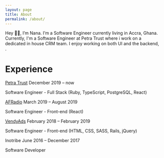 ```yaml
---
layout: page
title: About
permalink: /about/
---
```


<div class="mt5">
  <p class="f4 tl measure-narrow lh-copy">
  Hey 👋🏿, I’m Nana. I’m a Software Engineer currently living in Accra, 
  Ghana. Currently, I'm a Software Engineer at Petra Trust where i work on a dedicated in house CRM team. I enjoy working on both 
UI and the backend, .
  </p>
</div>
<div class="mt5">
  <h1 class="b dib w-auto highlight-header">Experience</h1>

  <div class="mt4">
    <span class="b mr2"><a href="https://www.petratrust.com" class="midnight-blue link hover-highlight-link">Petra Trust</a></span>
    <span>December 2019 – now</span>
    <p>Software Engineer - Full Stack (Ruby, TypeScript, PostgreSQL, React)</p>
  </div>

  <div class="mt4">
    <span class="b mr2"><a href="https://www.afradio.co" class="midnight-blue link hover-highlight-link">AFRadio</a></span>
    <span>March 2019 – August 2019</span>
    <p>Software Engineer - Front-end (React) </p>
  </div>

  <div class="mt4">
    <span class="b mr2"><a href="https://www.vendyads.com" class="midnight-blue link hover-highlight-link">VendyAds</a></span>
    <span>February 2018 – February 2019</span>
    <p>Software Engineer - Front-end (HTML, CSS, SASS, Rails, jQuery) </p>
  </div>

  <div class="mt4">
    <span class="b mr2">Inotribe</span>
    <span>June 2016 – December 2017</span>
    <p>Software Developer</p>
  </div>
</div>
